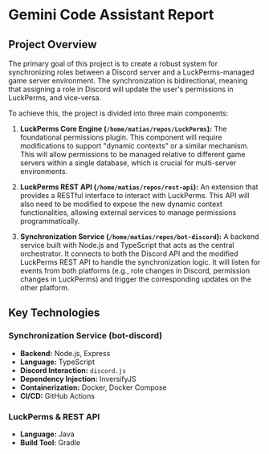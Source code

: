 # Gemini Code Assistant Report

## Project Overview

The primary goal of this project is to create a robust system for synchronizing roles between a Discord server and a LuckPerms-managed game server environment. The synchronization is bidirectional, meaning that assigning a role in Discord will update the user's permissions in LuckPerms, and vice-versa.

To achieve this, the project is divided into three main components:

1.  **LuckPerms Core Engine (`/home/matias/repos/LuckPerms`):** The foundational permissions plugin. This component will require modifications to support "dynamic contexts" or a similar mechanism. This will allow permissions to be managed relative to different game servers within a single database, which is crucial for multi-server environments.

2.  **LuckPerms REST API (`/home/matias/repos/rest-api`):** An extension that provides a RESTful interface to interact with LuckPerms. This API will also need to be modified to expose the new dynamic context functionalities, allowing external services to manage permissions programmatically.

3.  **Synchronization Service (`/home/matias/repos/bot-discord`):** A backend service built with Node.js and TypeScript that acts as the central orchestrator. It connects to both the Discord API and the modified LuckPerms REST API to handle the synchronization logic. It will listen for events from both platforms (e.g., role changes in Discord, permission changes in LuckPerms) and trigger the corresponding updates on the other platform.

## Key Technologies

### Synchronization Service (bot-discord)
- **Backend:** Node.js, Express
- **Language:** TypeScript
- **Discord Interaction:** `discord.js`
- **Dependency Injection:** InversifyJS
- **Containerization:** Docker, Docker Compose
- **CI/CD:** GitHub Actions

### LuckPerms & REST API
- **Language:** Java
- **Build Tool:** Gradle
